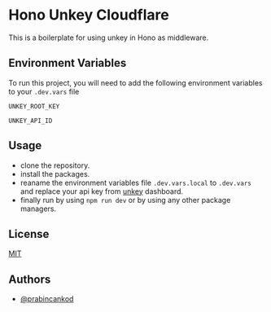 
# Hono Unkey Cloudflare
This is a boilerplate for using unkey in Hono as middleware.

## Environment Variables

To run this project, you will need to add the following environment variables to your `.dev.vars` file

`UNKEY_ROOT_KEY`

`UNKEY_API_ID`


## Usage

- clone the repository.
- install the packages.
- reaname the environment variables file `.dev.vars.local` to `.dev.vars` and replace your api key from [unkey](https://app.unkey.com/apis) dashboard.
- finally run by using `npm run dev` or by using any other package managers.
## License

[MIT](https://choosealicense.com/licenses/mit/)


## Authors

- [@prabincankod](https://www.github.com/prabincankod)


